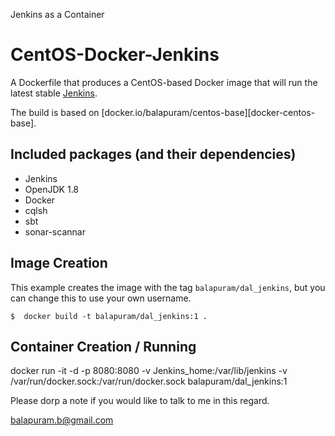  Jenkins as a Container 
 
 # CentOS-Docker-Jenkins 

A Dockerfile that produces a CentOS-based Docker image that will run the latest stable [Jenkins][jenkins].

The build is based on [docker.io/balapuram/centos-base][docker-centos-base].

[Jenkins]: http://jenkins-ci.org/

## Included packages (and their dependencies)

* Jenkins
* OpenJDK 1.8
* Docker
* cqlsh
* sbt
* sonar-scannar

## Image Creation

This example creates the image with the tag `balapuram/dal_jenkins`, but you can
change this to use your own username.

```
$  docker build -t balapuram/dal_jenkins:1 .
```

## Container Creation / Running

docker run  -it -d -p 8080:8080 -v Jenkins_home:/var/lib/jenkins -v /var/run/docker.sock:/var/run/docker.sock balapuram/dal_jenkins:1


Please dorp a note if you would like to talk to me in this regard.

balapuram.b@gmail.com
